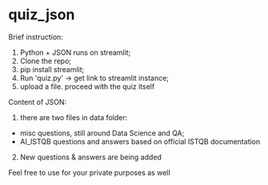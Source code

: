 # quiz_json

Brief instruction:
1) Python + JSON runs on streamlit;
2) Clone the repo;
3) pip install streamlit;
4) Run 'quiz.py' -> get link to streamlit instance;
5) upload a file. proceed with the quiz itself

Content of JSON:
1) there are two files in data folder:
* misc questions, still around Data Science and QA;
* AI_ISTQB questions and answers based on official ISTQB documentation
2) New questions & answers are being added

Feel free to use for your private purposes as well
